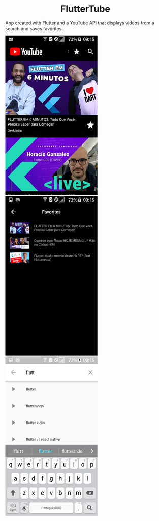 <h1 align="center">
  FlutterTube
</h1>

App created with Flutter and a YouTube API that displays videos from a search and saves favorites.

<img src="./readme/image1.png" width="290" height="500" /> <img src="./readme/image2.png" width="290" height="500" /> <img src="./readme/image3.png" width="290" height="500" />